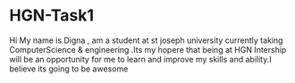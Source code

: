 # HGN-Task1
Hi 
My name is Digna , am a student at st joseph university currently taking ComputerScience & engineering .Its my hopere that being at HGN Intership will be  an opportunity for me to learn and improve my skills and ability.I believe its going to be awesome
